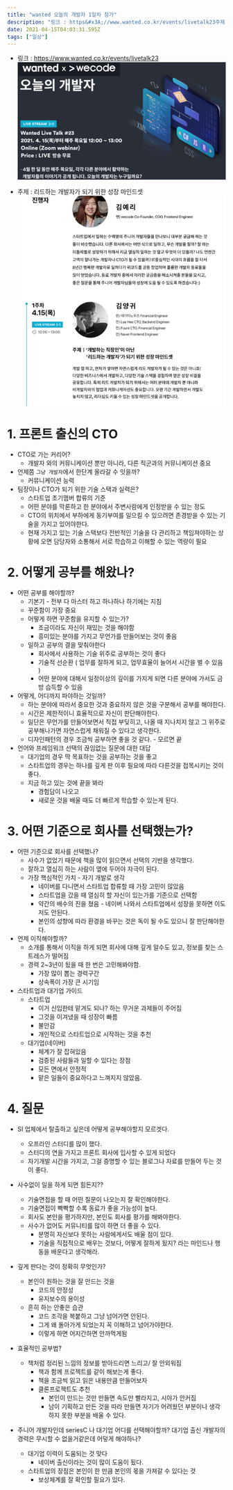 ```yaml
---
title: "wanted 오늘의 개발자 1일차 참가"
description: "링크 : https&#x3A;//www.wanted.co.kr/events/livetalk23주제 : 리드하는 개발자가 되기 위한 성장 마인드셋CTO로 가는 커리어?개발자 와의 커뮤니케이션 뿐만 아니라, 다른 직군과의 커뮤니케이션 중요언제쯤 그냥 개발자에서 한단계 올라"
date: 2021-04-15T04:03:31.595Z
tags: ["일상"]
---
```




- 링크 : https://www.wanted.co.kr/events/livetalk23
![](../images/7ab1095a-e9bd-46d1-8174-9541dec28a9d-image-20210415130244943.png)


- 주제 : 리드하는 개발자가 되기 위한 성장 마인드셋
![](../images/70ef0db0-222f-4fb0-abb3-3e901501ea72-image-20210415115452165.png)

# 1. 프론트 출신의 CTO

- CTO로 가는 커리어?
  - 개발자 와의 커뮤니케이션 뿐만 아니라, 다른 직군과의 커뮤니케이션 중요
- 언제쯤 `그냥 개발자`에서 한단계 올라갈 수 잇을까?
  - 커뮤니케이션 능력
- 팀장이나 CTO가 되기 위한 기술 스택과 실력은?
  - 스타트업 초기맴버 합류의 기준
  - 어떤 분야를 막론하고 한 분야에서 주변사람에게 인정받을 수 있는 정도
  - CTO의 위치에서 부하에게 동기부여를 일으킬 수 있으려면 존경받을 수 있는 기술을 가지고 있어야한다.
  - 현재 가지고 있는 기술 스택보다 전반적인 기술을 다 관리하고 책임져야하는 상황에 오면 담당자와 소통해서 서로 학습하고 이해할 수 있는 역량이 필요



# 2. 어떻게 공부를 해왔나?

- 어떤 공부를 해야할까?
  - 기본기 - 전부 다 마스터 하고 하나하나 하기에는 지침
  - 꾸준함이 가장 중요
  - 어떻게 하면 꾸준함을 유지할 수 있는가?
    - 조금이라도 자신이 재밌는 것을 해야함
    - 흥미있는 분야를 가지고 무언가를 만들어보는 것이 좋음
  - 일하고 공부의 결을 맞춰야한다
    - 회사에서 사용하는 기술 위주로 공부하는 것이 좋다
    - 기술적 선순환 ( 업무를 잘하게 되고, 업무효율이 늘어서 시간을 벌 수 있음 )
    - 어떤 분야에 대해서 일정이상의 깊이를 가지게 되면 다른 분야에 가서도 금방 습득할 수 있음
- 어떻게, 어디까지 파야하는 것일까?
  - 하는 분야에 따라서 중요한 것과 중요하지 않은 것을 구분해서 공부를 해야한다.
  - 시간은 제한적이니 효율적으로 자신이 판단해야한다.
  - 일단은 무언가를 만들어보면서 직접 부딪히고, 나올 때 지나치지 않고 그 위주로 공부해나가면 자연스럽게 채워질 수 있다고 생각한다.
  - 디자인패턴의 경우 조금씩 공부하면 좋을 것 같다. - 모르면 끝
- 언어와 프레임워크 선택의 끊임없는 질문에 대한 대답
  - 대기업의 경우 딱 목표하는 것을 공부하는 것을 좋고
  - 스타트업의 경우는 하나를 깊게 판 이후 필요에 따라 다른것을 접목시키는 것이 좋다.
  - 지금 하고 있는 것에 끝을 봐라 
    - 경험담이 나오고 
    - 새로운 것을 배울 때도 더 빠르게 학습할 수 있는게 된다.



# 3. 어떤 기준으로 회사를 선택했는가?

- 어떤 기준으로 회사를 선택했나?
  - 사수가 없었기 때문에 책을 많이 읽으면서 선택의 기반을 생각했다.
  - 잘하고 열심히 하는 사람이 옆에 두어야 자극이 된다.
  - 가장 핵심적인 가치 - 자기 개발로 생각
    - 네이버를 다니면서 스타트업 합류할 때 가장 고민이 많았음
    - 스타트업을 갔을 때 열심히 할 자신이 있는가를 기준으로 선택함
    - 약간의 배수의 진을 쳤음 - 네이버 나와서 스타트업에서 성장을 못하면 이도저도 안된다.
    - 본인의 성향에 따라 환경을 바꾸는 것은 독이 될 수도 있으니 잘 판단해야한다.
- 언제 이직해야할까?
  - 소개를 통해서 이직을 하게 되면 회사에 대해 깊게 알수도 있고, 정보를 찾는 스트레스가 떨어짐
  - 경력 2~3년이 됬을 때 한 번은 고민해봐야함. 
    - 가장 많이 뽑는 경력구간
    - 상속폭이 가장 큰 시기임
- 스타트업과 대기업 가이드
  - 스타트업
    - 이거 신입한테 맡겨도 되나? 하는 무거운 과제들이 주어짐
    - 그것을 이겨냈을 때 성장이 빠름
    - 불안감
    - 개인적으로 스타트업으로 시작하는 것을 추천 
  - 대기업(네이버)
    - 체계가 잘 잡혀있음
    - 검증된 사람들과 일할 수 있다는 장점
    - 모든 면에서 안정적
    - 맡은 일들이 중요하다고 느껴지지 않았음.



# 4. 질문

- SI 업체에서 탈출하고 싶은데 어떻게 공부해야할지 모르겟다.
  - 오프라인 스터디를 많이 했다.
  - 스터디의 연을 가지고 프론트 회사에 입사할 수 있게 되었다
  - 자기개발 시간을 가지고, 그걸 증명할 수 있는 블로그나 자료를 만들어 두는 것이 좋다.
- 사수없이 일을 하게 되면 힘든지??
  - 기술면접을 할 때 어떤 질문이 나오는지 잘 확인해야한다.
  - 기술면접이 빡빡할 수록 동료가 좋을 가능성이 높다.
  - 회사도 본인을 평가하지만, 본인도 회사를 평가를 해봐야한다.
  - 사수가 없어도 커뮤니티를 많이 하면 더 좋을 수 있다.
    - 분명히 자신보다 못하는 사람에게서도 배울 점이 있다.
    - 기술을 직접적으로 배우는 것보다, 어떻게 잘하게 됬지? 라는 마인드나 행동을 배운다고 생각해라.
- 깊게 판다는 것이 정확히 무엇인가?
  - 본인이 원하는 것을 잘 만드는 것을 
    - 코드의 안정성
    - 유지보수의 용이성
  - 흔히 하는 안좋은 습관 
    - 코드 조각을 복붙하고 그냥 넘어가면 안된다.
    - 그게 왜 돌아가게 되었는지 꼭 이해하고 넘어가야한다.
    - 이렇게 하면 어지간하면 안까먹게됨

- 효율적인 공부법?
  - 책처럼 정리된 느낌의 정보를 받아드리면 느리고/ 잘 안외워짐
    - 책과 함께 프로젝트를 같이 해보는게 좋다.
    - 책을 조금씩 읽고 읽은 내용만큼 만들어보자
    - 클론프로젝트도 추천 
      - 본인이 만드는 것만 만들면 속도만 빨라지고, 시야가 안커짐
      - 남이 기획하고 만든 것을 따라 만들면 자기가 어려웠던 부분이나 생각하지 못한 부분을 배울 수 있다.
- 주니어 개발자인데 seriesC 나 대기업 어디를 선택해야할까? 대기업 출신 개발자의 경력은 무시할 수 없을거같은데 어덯게 해야하나?
  - 대기업 이력이 도움되는 것 맞다
    - 네이버 출신이라는 것이 많이 도움이 됬다.
  - 스타트업의 장점은 본인이 한 만큼 본인의 몫을 가져갈 수 있다는 것
    - 보상체계를 잘 확인할 필요가 있다.